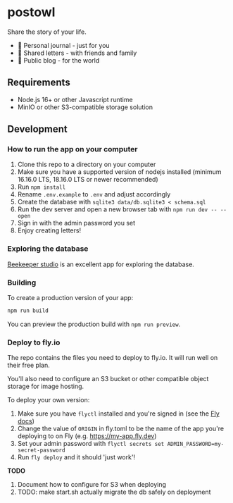 # postowl

Share the story of your life.

- 🧡 Personal journal - just for you
- 💛 Shared letters - with friends and family
- 💚 Public blog - for the world

## Requirements

- Node.js 16+ or other Javascript runtime
- MinIO or other S3-compatible storage solution

## Development

### How to run the app on your computer

1. Clone this repo to a directory on your computer
1. Make sure you have a supported version of nodejs installed (minimum 16.16.0 LTS, 18.16.0 LTS or newer recommended)
1. Run `npm install`
1. Rename `.env.example` to `.env` and adjust accordingly
1. Create the database with `sqlite3 data/db.sqlite3 < schema.sql`
1. Run the dev server and open a new browser tab with `npm run dev -- --open`
1. Sign in with the admin password you set
1. Enjoy creating letters!

### Exploring the database

[Beekeeper studio](https://github.com/beekeeper-studio/beekeeper-studio/releases) is an excellent app for exploring the database.

### Building

To create a production version of your app:

```bash
npm run build
```

You can preview the production build with `npm run preview`.

### Deploy to fly.io

The repo contains the files you need to deploy to fly.io. It will run well on their free plan.

You'll also need to configure an S3 bucket or other compatible object storage for image hosting.

To deploy your own version:

1. Make sure you have `flyctl` installed and you're signed in (see the [Fly docs](https://fly.io/docs/hands-on/install-flyctl/))
1. Change the value of `ORIGIN` in fly.toml to be the name of the app you're deploying to on Fly (e.g. https://my-app.fly.dev)
1. Set your admin password with `flyctl secrets set ADMIN_PASSWORD=my-secret-password`
1. Run `fly deploy` and it should 'just work'!

**TODO**

1. Document how to configure for S3 when deploying
1. TODO: make start.sh actually migrate the db safely on deployment
